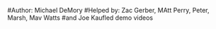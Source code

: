 #Author: Michael DeMory
#Helped by: Zac Gerber, MAtt Perry, Peter, Marsh, Mav Watts
#and Joe Kaufled demo videos